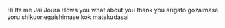 Hi Its me Jai Joura
Hows you 
what about you
thank you 
arigato gozaimase
yoru shikuonegaishimase
kok matekudasai